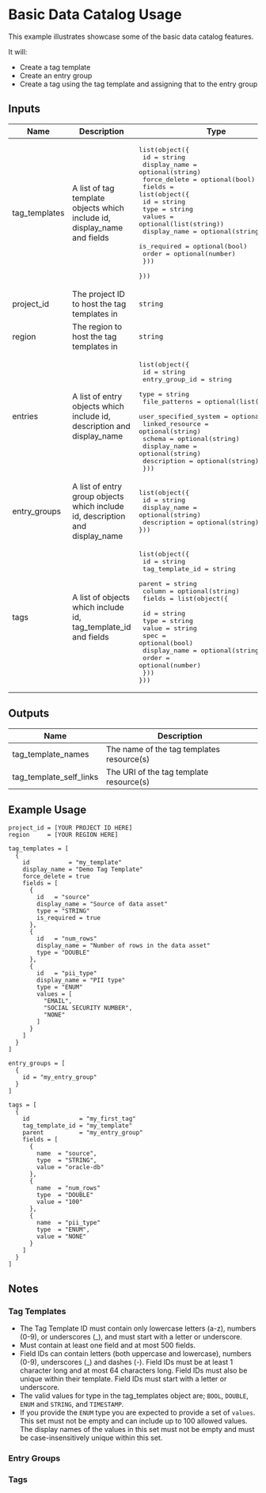# Basic Data Catalog Usage

This example illustrates showcase some of the basic data catalog features.

It will:
- Create a tag template
- Create an entry group
- Create a tag using the tag template and assigning that to the entry group

## Inputs

| Name | Description | Type | Default | Required |
|------|-------------|-------------------|---------|:--------:|
| tag\_templates | A list of tag template objects which include id, display_name and fields | <pre>list(object({ <br>    id           = string<br>    display_name = optional(string)<br>    force_delete = optional(bool)<br>    fields = list(object({      <br>      id           = string      <br>      type         = string      <br>      values       = optional(list(string))      <br>      display_name = optional(string)      <br>      is_required  = optional(bool)      <br>      order        = optional(number)    <br>   }))  <br>}))</pre> | n/a | yes |
| project\_id | The project ID to host the tag templates in | `string` | n/a | yes |
| region | The region to host the tag templates in | `string` | n/a | yes |
| entries | A list of entry objects  which include id, description and display_name | <pre>list(object({<br>    id                    = string<br>    entry_group_id        = string<br>    type                  = string<br>    file_patterns         = optional(list(string))<br>    user_specified_system = optional(string)<br>    linked_resource       = optional(string)<br>    schema                = optional(string)<br>    display_name          = optional(string)<br>    description           = optional(string)<br>  }))</pre> | `[]` | no |
| entry\_groups | A list of entry group objects which include id, description and display_name | <pre>list(object({ <br>    id           = string<br>    display_name = optional(string)<br>    description = optional(string)<br>}))</pre> | `[]` | no |
| tags | A list of objects which include id, tag_template_id and fields | <pre>list(object({ <br>    id           = string<br>    tag_template_id = string<br>    parent = string<br>    column = optional(string)<br>    fields = list(object({      <br>      id           = string      <br>      type         = string      <br>      value       = string      <br>      spec  = optional(bool)      <br>      display_name = optional(string)      <br>      order        = optional(number)    <br>   }))  <br>}))</pre> | `[]` | no |

## Outputs

| Name | Description |
|------|-------------|
| tag\_template\_names | The name of the tag templates resource(s) |
| tag\_template\_self\_links | The URI of the tag template resource(s) |


## Example Usage

```hcl
project_id = [YOUR PROJECT ID HERE]
region     = [YOUR REGION HERE]

tag_templates = [
  {
    id           = "my_template"
    display_name = "Demo Tag Template"
    force_delete = true
    fields = [
      {
        id   = "source"
        display_name = "Source of data asset"
        type = "STRING"
        is_required = true
      },
      {
        id   = "num_rows"
        display_name = "Number of rows in the data asset"
        type = "DOUBLE"
      },
      {
        id   = "pii_type"
        display_name = "PII type"
        type = "ENUM"
        values = [
          "EMAIL",
          "SOCIAL SECURITY NUMBER",
          "NONE"
        ]
      }
    ]
  }
]

entry_groups = [
  {
    id = "my_entry_group"
  }
]

tags = [
  {
    id              = "my_first_tag"
    tag_template_id = "my_template"
    parent          = "my_entry_group"
    fields = [
      {
        name  = "source",
        type  = "STRING",
        value = "oracle-db"
      },
      {
        name  = "num_rows"
        type  = "DOUBLE"
        value = "100"
      },
      {
        name  = "pii_type"
        type  = "ENUM",
        value = "NONE"
      }
    ]
  }
]
```

## Notes

### Tag Templates

* The Tag Template ID must contain only lowercase letters (a-z), numbers (0-9), or underscores (_), and must start with a letter or underscore. 
* Must contain at least one field and at most 500 fields.
* Field IDs can contain letters (both uppercase and lowercase), numbers (0-9), underscores (_) and dashes (-). Field IDs must be at least 1 character long and at most 64 characters long. Field IDs must also be unique within their template. Field IDs must start with a letter or underscore.
* The valid values for type in the tag_templates object are; `BOOL`, `DOUBLE`, `ENUM` and `STRING`, and `TIMESTAMP`. 
* If you provide the `ENUM` type you are expected to provide a set of `values`. This set must not be empty and can include up to 100 allowed values. The display names of the values in this set must not be empty and must be case-insensitively unique within this set.

### Entry Groups

### Tags
